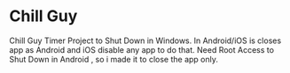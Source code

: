 # Chill Guy

Chill Guy Timer Project to Shut Down in Windows. In Android/iOS is closes app as Android and iOS disable any app to do that. Need Root Access to Shut Down in Android , so i made it to close the app only.
